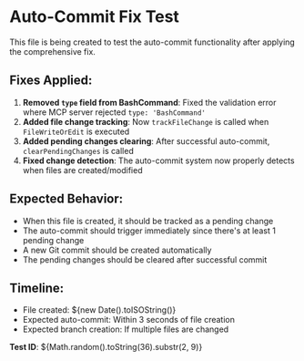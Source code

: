 # Auto-Commit Fix Test

This file is being created to test the auto-commit functionality after applying the comprehensive fix.

## Fixes Applied:

1. **Removed `type` field from BashCommand**: Fixed the validation error where MCP server rejected `type: 'BashCommand'`
2. **Added file change tracking**: Now `trackFileChange` is called when `FileWriteOrEdit` is executed
3. **Added pending changes clearing**: After successful auto-commit, `clearPendingChanges` is called
4. **Fixed change detection**: The auto-commit system now properly detects when files are created/modified

## Expected Behavior:

- When this file is created, it should be tracked as a pending change
- The auto-commit should trigger immediately since there's at least 1 pending change
- A new Git commit should be created automatically
- The pending changes should be cleared after successful commit

## Timeline:

- File created: ${new Date().toISOString()}
- Expected auto-commit: Within 3 seconds of file creation
- Expected branch creation: If multiple files are changed

**Test ID**: ${Math.random().toString(36).substr(2, 9)} 